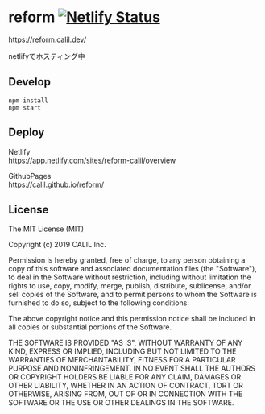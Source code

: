 # reform [![Netlify Status](https://api.netlify.com/api/v1/badges/45ff58e4-0283-4099-bce0-15535c77e1c8/deploy-status)](https://app.netlify.com/sites/reform-calil/deploys)

https://reform.calil.dev/

netlifyでホスティング中

## Develop

```
npm install
npm start
```

## Deploy

Netlify  
https://app.netlify.com/sites/reform-calil/overview

GithubPages  
https://calil.github.io/reform/

## License

The MIT License (MIT)

Copyright (c) 2019 CALIL Inc.

Permission is hereby granted, free of charge, to any person obtaining a copy
of this software and associated documentation files (the "Software"), to deal
in the Software without restriction, including without limitation the rights
to use, copy, modify, merge, publish, distribute, sublicense, and/or sell
copies of the Software, and to permit persons to whom the Software is
furnished to do so, subject to the following conditions:

The above copyright notice and this permission notice shall be included in all
copies or substantial portions of the Software.

THE SOFTWARE IS PROVIDED "AS IS", WITHOUT WARRANTY OF ANY KIND, EXPRESS OR
IMPLIED, INCLUDING BUT NOT LIMITED TO THE WARRANTIES OF MERCHANTABILITY,
FITNESS FOR A PARTICULAR PURPOSE AND NONINFRINGEMENT. IN NO EVENT SHALL THE
AUTHORS OR COPYRIGHT HOLDERS BE LIABLE FOR ANY CLAIM, DAMAGES OR OTHER
LIABILITY, WHETHER IN AN ACTION OF CONTRACT, TORT OR OTHERWISE, ARISING FROM,
OUT OF OR IN CONNECTION WITH THE SOFTWARE OR THE USE OR OTHER DEALINGS IN THE
SOFTWARE.
